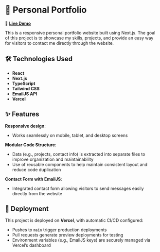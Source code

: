 # 💼 Personal Portfolio

🔗 **[Live Demo](https://carlota-castelltort-pinto-portfolio.vercel.app/)**  

This is a responsive personal portfolio website built using Next.js. The goal of this project is to showcase my skills, projects, and provide an easy way for visitors to contact me directly through the website.

## 🛠 Technologies Used

- **React**
- **Next.js**
- **TypeScript**
- **Tailwind CSS**
- **EmailJS API**
- **Vercel**

## ✨ Features
**Responsive design**: 
  - Works seamlessly on mobile, tablet, and desktop screens

**Modular Code Structure**: 
  - Data (e.g., projects, contact info) is extracted into separate files to improve organization and maintainability
  - Use of reusable components to help maintain consistent layout and reduce code duplication

**Contact Form with EmailJS**:
  - Integrated contact form allowing visitors to send messages easily directly from the website

## 🚀 Deployment  
This project is deployed on **Vercel**, with automatic CI/CD configured:  
- Pushes to `main` trigger production deployments  
- Pull requests generate preview deployments for testing  
- Environment variables (e.g., EmailJS keys) are securely managed via Vercel’s dashboard
